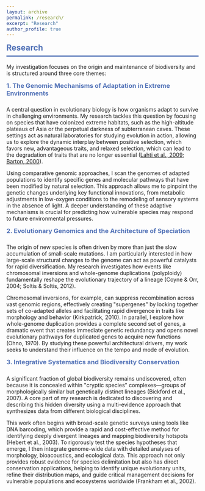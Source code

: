 ```yaml
---
layout: archive
permalink: /research/
excerpt: "Research"
author_profile: true
---
```



<h2 style="color: #5474B8; border-bottom: 3px solid #5474B8; padding-bottom: 0.5rem; margin-top: 0.5rem;">Research</h2>
<p>My investigation focuses on the origin and maintenance of biodiversity and is structured around three core themes:</p>

<div class="section-card">
  <h3 style="color: #5474B8; padding-bottom: 0.5rem; margin-top: 0.5rem;">1. The Genomic Mechanisms of Adaptation in Extreme Environments</h3>
  <p>A central question in evolutionary biology is how organisms adapt to survive in challenging environments. My research tackles this question by focusing on species that have colonized extreme habitats, such as the high-altitude plateaus of Asia or the perpetual darkness of subterranean caves. These settings act as natural laboratories for studying evolution in action, allowing us to explore the dynamic interplay between positive selection, which favors new, advantageous traits, and relaxed selection, which can lead to the degradation of traits that are no longer essential (<a href="https://pubmed.ncbi.nlm.nih.gov/19500875/" target="_blank">Lahti et al., 2009</a>; <a href="https://pubmed.ncbi.nlm.nih.gov/11127900/" target="_blank">Barton, 2000</a>).</p>
  <p>Using comparative genomic approaches, I scan the genomes of adapted populations to identify specific genes and molecular pathways that have been modified by natural selection. This approach allows me to pinpoint the genetic changes underlying key functional innovations, from metabolic adjustments in low-oxygen conditions to the remodeling of sensory systems in the absence of light. A deeper understanding of these adaptive mechanisms is crucial for predicting how vulnerable species may respond to future environmental pressures.</p>
</div>

<div class="section-card">
  <h3 style="color: #5474B8; padding-bottom: 0.5rem; margin-top: 0.5rem;">2. Evolutionary Genomics and the Architecture of Speciation</h3>
  <p>The origin of new species is often driven by more than just the slow accumulation of small-scale mutations. I am particularly interested in how large-scale structural changes to the genome can act as powerful catalysts for rapid diversification. My research investigates how events like chromosomal inversions and whole-genome duplications (polyploidy) fundamentally reshape the evolutionary trajectory of a lineage (Coyne & Orr, 2004; Soltis & Soltis, 2012).</p>
  <p>Chromosomal inversions, for example, can suppress recombination across vast genomic regions, effectively creating "supergenes" by locking together sets of co-adapted alleles and facilitating rapid divergence in traits like morphology and behavior (Kirkpatrick, 2010). In parallel, I explore how whole-genome duplication provides a complete second set of genes, a dramatic event that creates immediate genetic redundancy and opens novel evolutionary pathways for duplicated genes to acquire new functions (Ohno, 1970). By studying these powerful architectural drivers, my work seeks to understand their influence on the tempo and mode of evolution.</p>
</div>

<div class="section-card">
  <h3 style="color: #5474B8; padding-bottom: 0.5rem; margin-top: 0.5rem;">3. Integrative Systematics and Biodiversity Conservation</h3>
  <p>A significant fraction of global biodiversity remains undiscovered, often because it is concealed within "cryptic species" complexes—groups of morphologically similar but genetically distinct lineages (Bickford et al., 2007). A core part of my research is dedicated to discovering and describing this hidden diversity using a multi-evidence approach that synthesizes data from different biological disciplines.</p>
  <p>This work often begins with broad-scale genetic surveys using tools like DNA barcoding, which provide a rapid and cost-effective method for identifying deeply divergent lineages and mapping biodiversity hotspots (Hebert et al., 2003). To rigorously test the species hypotheses that emerge, I then integrate genome-wide data with detailed analyses of morphology, bioacoustics, and ecological data. This approach not only provides robust evidence for species delimitation but also has direct conservation applications, helping to identify unique evolutionary units, refine their distribution maps, and guide critical management decisions for vulnerable populations and ecosystems worldwide (Frankham et al., 2002).</p>
</div>
